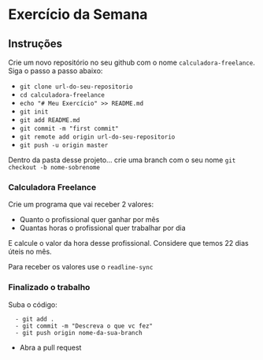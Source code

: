 # Exercício da Semana

## Instruções
Crie um novo repositório no seu github com o nome `calculadora-freelance`.
Siga o passo a passo abaixo:

* `git clone url-do-seu-repositorio`
* `cd calculadora-freelance`
* `echo "# Meu Exercício" >> README.md`
* `git init`
* `git add README.md`
* `git commit -m "first commit"`
* `git remote add origin url-do-seu-repositorio`
* `git push -u origin master`

Dentro da pasta desse projeto...
crie uma branch com o seu nome `git checkout -b nome-sobrenome`

### Calculadora Freelance

Crie um programa que vai receber 2 valores:
* Quanto o profissional quer ganhar por mês
* Quantas horas o profissional quer trabalhar por dia

E calcule o valor da hora desse profissional. 
Considere que temos 22 dias úteis no mês.

Para receber os valores use o `readline-sync`


### Finalizado o trabalho 
Suba o código:

```
  - git add .
  - git commit -m "Descreva o que vc fez"
  - git push origin nome-da-sua-branch
```

- Abra a pull request